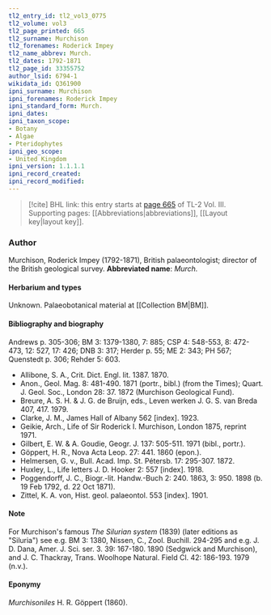 ```yaml
---
tl2_entry_id: tl2_vol3_0775
tl2_volume: vol3
tl2_page_printed: 665
tl2_surname: Murchison
tl2_forenames: Roderick Impey
tl2_name_abbrev: Murch.
tl2_dates: 1792-1871
tl2_page_id: 33355752
author_lsid: 6794-1
wikidata_id: Q361900
ipni_surname: Murchison
ipni_forenames: Roderick Impey
ipni_standard_form: Murch.
ipni_dates: 
ipni_taxon_scope: 
- Botany
- Algae
- Pteridophytes
ipni_geo_scope: 
- United Kingdom
ipni_version: 1.1.1.1
ipni_record_created: 
ipni_record_modified:
---
```



> [!cite] BHL link: this entry starts at [page 665](https://www.biodiversitylibrary.org/page/33355752) of TL-2 Vol. III.
> Supporting pages: [[Abbreviations|abbreviations]], [[Layout key|layout key]].

### Author

Murchison, Roderick Impey (1792-1871), British palaeontologist; director of the British geological survey. 
**Abbreviated name**: *Murch.*

#### Herbarium and types

Unknown. Palaeobotanical material at [[Collection BM|BM]].

#### Bibliography and biography

Andrews p. 305-306; BM 3: 1379-1380, 7: 885; CSP 4: 548-553, 8: 472-473, 12: 527, 17: 426; DNB 3: 317; Herder p. 55; ME 2: 343; PH 567; Quenstedt p. 306; Rehder 5: 603.
- Allibone, S. A., Crit. Dict. Engl. lit. 1387. 1870.
- Anon., Geol. Mag. 8: 481-490. 1871 (portr., bibl.) (from the Times); Quart. J. Geol. Soc., London 28: 37. 1872 (Murchison Geological Fund).
- Breure, A. S. H. & J. G. de Bruijn, eds., Leven werken J. G. S. van Breda 407, 417. 1979.
- Clarke, J. M., James Hall of Albany 562 \[index\]. 1923.
- Geikie, Arch., Life of Sir Roderick I. Murchison, London 1875, reprint 1971.
- Gilbert, E. W. & A. Goudie, Geogr. J. 137: 505-511. 1971 (bibl., portr.).
- Göppert, H. R., Nova Acta Leop. 27: 441. 1860 (epon.).
- Helmersen, G. v., Bull. Acad. Imp. St. Pétersb. 17: 295-307. 1872.
- Huxley, L., Life letters J. D. Hooker 2: 557 \[index\]. 1918.
- Poggendorff, J. C., Biogr.-lit. Handw.-Buch 2: 240. 1863, 3: 950. 1898 (b. 19 Feb 1792, d. 22 Oct 1871).
- Zittel, K. A. von, Hist. geol. palaeontol. 553 \[index\]. 1901.

#### Note

For Murchison's famous *The Silurian system* (1839) (later editions as "Siluria") see e.g. BM 3: 1380, Nissen, C., Zool. Buchill. 294-295 and e.g. J. D. Dana, Amer. J. Sci. ser. 3. 39: 167-180. 1890 (Sedgwick and Murchison), and J. C. Thackray, Trans. Woolhope Natural. Field Cl. 42: 186-193. 1979 (n.v.).

#### Eponymy

*Murchisoniles* H. R. Göppert (1860).

